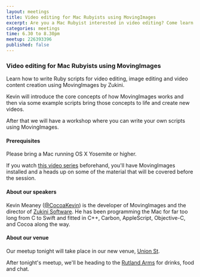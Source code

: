 ```yaml
---
layout: meetings
title: Video editing for Mac Rubyists using MovingImages
excerpt: Are you a Mac Rubyist interested in video editing? Come learn about MovingImages
categories: meetings
time: 6.30 to 8.30pm
meetup: 226393396
published: false
---
```


### Video editing for Mac Rubyists using MovingImages

Learn how to write Ruby scripts for video editing, image editing and video content creation using MovingImages by Zukini.

Kevin will introduce the core concepts of how MovingImages works and then via some example scripts bring those concepts to life and create new videos.

After that we will have a workshop where you can write your own scripts using MovingImages.

#### Prerequisites

Please bring a Mac running OS X Yosemite or higher.

If you watch [this video series](http://zukini.eu/getting-started-with-scripting-movingimages-in-ruby/) beforehand, you'll have MovingImages installed and a heads up on some of the material that will be covered before the session.

#### About our speakers

Kevin Meaney ([@CocoaKevin](http://twitter.com/CocoaKevin)) is the developer of MovingImages and the director of [Zukini Software](http://zukini.eu/). He has been programming the Mac for far too long from C to Swift and fitted in C++, Carbon, AppleScript, Objective-C, and Cocoa along the way.

#### About our venue

Our meetup tonight will take place in our new venue, [Union St](http://www.union-st.org).

After tonight's meetup, we'll be heading to the [Rutland Arms](http://www.therutlandarmssheffield.co.uk/) for drinks, food and chat.
